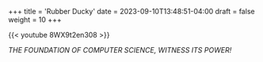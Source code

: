 +++
title = 'Rubber Ducky'
date = 2023-09-10T13:48:51-04:00
draft = false
weight = 10
+++

{{< youtube 8WX9t2en308 >}}

*THE FOUNDATION OF COMPUTER SCIENCE, WITNESS ITS POWER!*
